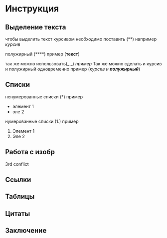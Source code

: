 # Инструкция

## Выделение текста

чтобы выделить текст курсивом необходимо поставить (**) например *курсив*

полужирный (****) пример (**текст**)

так же можно использовать(_ _)
_пример_
Так же можно сделать и курсив и полужирный одновременно 
пример (_курсив и __полужирный___)

## Списки

ненумерованные списки (*)
пример
* элемент 1
* эле 2

нумерованные списки (1.)
пример
1. Элемент 1
2. Эле 2

## Работа с изобр

3rd conflict

## Ссылки

## Таблицы

## Цитаты

## Заключение